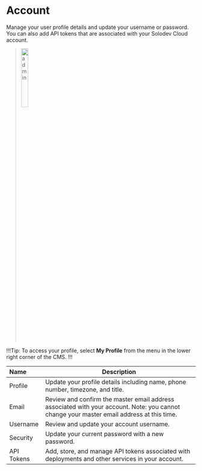 # Account

Manage your user profile details and update your username or password. You can also add API tokens that are associated with your Solodev Cloud account. 

><img src="../../../images/account-main.png" alt="admin" style="width: 20%; display: block"></a>

!!!Tip:
To access your profile, select **My Profile** from the menu in the lower right corner of the CMS.
!!!

**Name** | **Description** 
:--- | ---
Profile | Update your profile details including name, phone number, timezone, and title. 
Email | Review and confirm the master email address associated with your account. Note: you cannot change your master email address at this time.
Username | Review and update your account username.
Security | Update your current password with a new password.
API Tokens | Add, store, and manage API tokens associated with deployments and other services in your account.